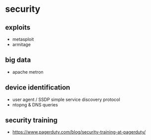 # security

## exploits
- metasploit
- armitage

## big data
- apache metron

## device identification
- user agent / SSDP simple service discovery protocol
- ntopng & DNS queries

## security training
- https://www.pagerduty.com/blog/security-training-at-pagerduty/
